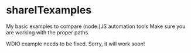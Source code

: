 # shareITexamples
My basic examples to compare (node.)JS automation tools
Make sure you are working with the proper paths.

WDIO example needs to be fixed. Sorry, it will work soon!
